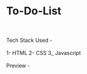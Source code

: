 # To-Do-List
<br>
<br>
Tech Stack Used - 
<br>
<br>
1- HTML
2- CSS
3_ Javascript
<br>
<br>
Preview - 
